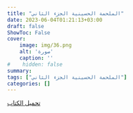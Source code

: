 ```yaml
---
title: "الملحمة الحسينية الجزء الثاني"
date: 2023-06-04T01:21:13+03:00
draft: false
ShowToc: False
cover:
    image: img/36.png
    alt: 'صورة'
    caption: ''
#    hidden: false
summary: 
tags: ["الملحمة الحسينية الجزء الثاني"]
categories: []
---
```

[تحميل الكتاب](./../../books/36.pdf)

